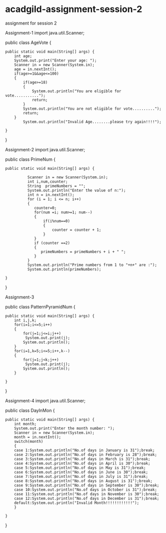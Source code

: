 # acadgild-assignment-session-2
assignment for session 2
 
 Assignment-1
 import java.util.Scanner;

public class AgeVote {

	public static void main(String[] args) {
		int age;
		System.out.print("Enter your age: ");
		Scanner in = new Scanner(System.in); 
		age = in.nextInt();
		if(age>=1&&age<=100)
		{
			if(age>=18)
			{
				System.out.println("You are eligible for vote...........");
				return;
			}	
			System.out.println("You are not eligible for vote..........");
			return;
		}
			System.out.println("Invalid Age........please try again!!!!");

	}

}

Assignment-2
import java.util.Scanner;

public class PrimeNum {

	public static void main(String[] args) {
		 		
		      Scanner in = new Scanner(System.in);
		      int i,num,counter;
		      String  primeNumbers = "";
		      System.out.println("Enter the value of n:");
		      int n = in.nextInt();
		      for (i = 1; i <= n; i++)  	   
		      { 		 		  
		         counter=0; 		  
		         for(num =i; num>=1; num--)
		         {
		        	 if(i%num==0)
		        	 {
		        		 counter = counter + 1;
		        	 }
		         }
		         if (counter ==2)
		         {
			        primeNumbers = primeNumbers + i + " ";
		         }	
		      }	
		      System.out.println("Prime numbers from 1 to "+n+" are :");
		      System.out.println(primeNumbers);
		   
	}

}

Assignment-3

public class PatternPyramidNum {

	public static void main(String[] args) {
		int i,j,k;
		for(i=1;i<=5;i++)
		{
			for(j=1;j<=i;j++)
			 System.out.print(j);
			System.out.println();
		}
		for(i=1,k=5;i<=5;i++,k--)
		{
			for(j=1;j<k;j++)
			 System.out.print(j);
			System.out.println();
		}

	}

}

Assignment-4
import java.util.Scanner;

public class DayInMon {

	public static void main(String[] args) {
		int month;
		System.out.print("Enter the month number: ");
		Scanner in = new Scanner(System.in);
		month = in.nextInt();
		switch(month)
		{
		case 1:System.out.println("No.of days in January is 31");break;
		case 2:System.out.println("No.of days in February is 28");break;
		case 3:System.out.println("No.of days in March is 31");break;
		case 4:System.out.println("No.of days in April is 30");break;
		case 5:System.out.println("No.of days in May is 31");break;
		case 6:System.out.println("No.of days in June is 30");break;
		case 7:System.out.println("No.of days in July is 31");break;
		case 8:System.out.println("No.of days in August is 31");break;
		case 9:System.out.println("No.of days in September is 30");break;
		case 10:System.out.println("No.of days in October is 31");break;
		case 11:System.out.println("No.of days in November is 30");break;
		case 12:System.out.println("No.of days in December is 31");break;
		default:System.out.println("Invalid Month!!!!!!!!!!!!");
		}

	}

}
